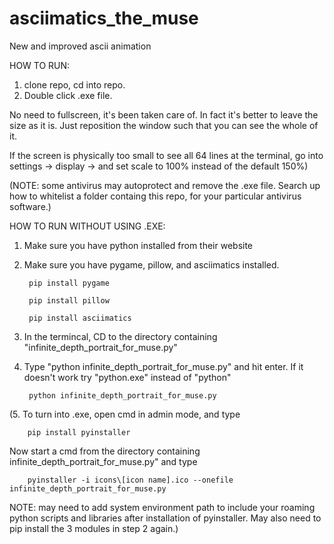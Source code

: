 # asciimatics_the_muse
New and improved ascii animation 

HOW TO RUN:
	
1. clone repo, cd into repo.
2. Double click .exe file.

No need to fullscreen, it's been taken care of.
In fact it's better to leave the size as it is.
Just reposition the window such that you can see the whole of it.

If the screen is physically too small to see all 64 lines at the terminal, 
	go into settings -> display -> and set scale to 100% instead of the default 150%)

(NOTE: some antivirus may autoprotect and remove the .exe file.
		Search up how to whitelist a folder containg this repo,
		 for your particular antivirus software.)
	

HOW TO RUN WITHOUT USING .EXE:

1. Make sure you have python installed from their website

2. Make sure you have pygame, pillow, and asciimatics installed.

		pip install pygame

		pip install pillow

		pip install asciimatics

3. In the termincal, CD to the directory containing "infinite_depth_portrait_for_muse.py"

4. Type "python infinite_depth_portrait_for_muse.py" and hit enter.
If it doesn't work try "python.exe" instead of "python"
		
		python infinite_depth_portrait_for_muse.py

(5. To turn into .exe, open cmd in admin mode, and type
	
		pip install pyinstaller

Now start a cmd from the directory containing infinite_depth_portrait_for_muse.py"
and type 
	
		pyinstaller -i icons\[icon name].ico --onefile infinite_depth_portrait_for_muse.py

NOTE: may need to add system environment path to include your roaming python scripts and libraries
after installation of pyinstaller. May also need to pip install the 3 modules in step 2 again.)
